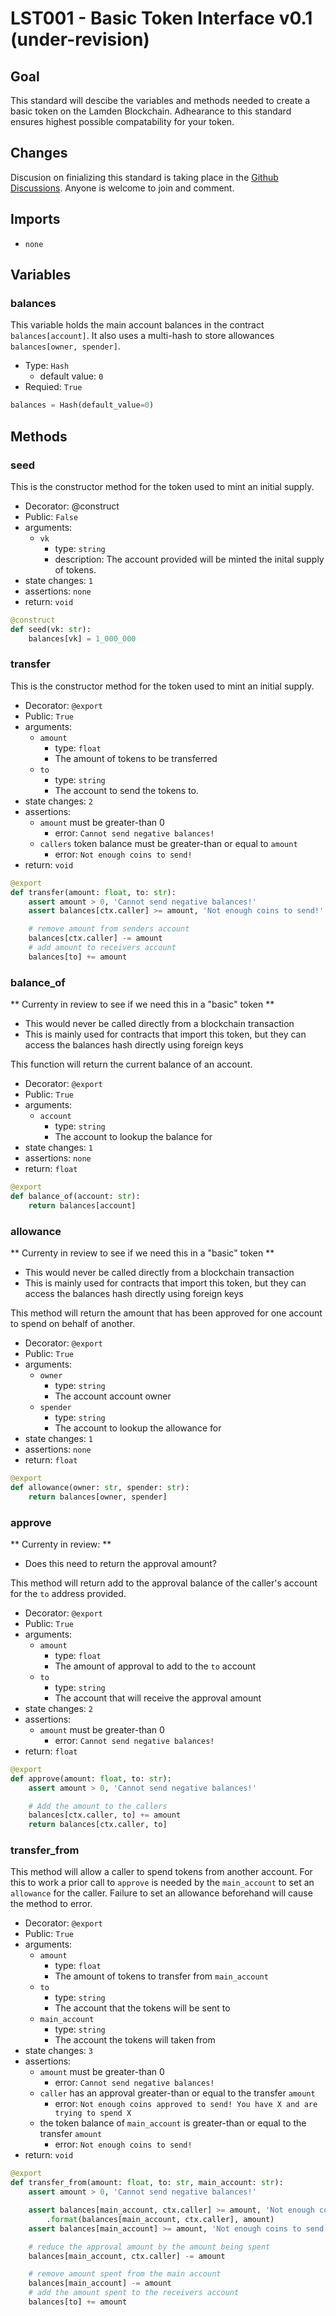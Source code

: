 # LST001 - Basic Token Interface v0.1 (under-revision)

## Goal
This standard will descibe the variables and methods needed to create a basic token on the Lamden Blockchain.  Adhearance to this standard ensures highest possible compatability for your token.

## Changes
Discusion on finializing this standard is taking place in the [Github Discussions](https://github.com/Lamden-Standards/LST001/discussions/2).  Anyone is welcome to join and comment.

## Imports
- `none`

## Variables

### **balances**
This variable holds the main account balances in the contract  `balances[account]`.
It also uses a multi-hash to store allowances `balances[owner, spender]`.

- Type: `Hash`
    - default value: `0`
- Requied: `True`

``` python
balances = Hash(default_value=0)
```

## Methods

### **seed**
This is the constructor method for the token used to mint an initial supply.

- Decorator: @construct
- Public: `False` 
- arguments:
    - `vk`
        - type: `string`
        - description: The account provided will be minted the inital supply of tokens.
- state changes: `1`
- assertions: `none`
- return: `void`

``` python
@construct
def seed(vk: str):
    balances[vk] = 1_000_000
```

### **transfer**
This is the constructor method for the token used to mint an initial supply.

- Decorator: `@export`
- Public: `True` 
- arguments:
    - `amount`
        - type: `float`
        - The amount of tokens to be transferred
    - `to`
        - type: `string`
        - The account to send the tokens to.
- state changes: `2`
- assertions:
    - `amount` must be greater-than 0
        - error: `Cannot send negative balances!`
    - `callers` token balance must be greater-than or equal to `amount`
        - error: `Not enough coins to send!`
- return: `void`

``` python
@export
def transfer(amount: float, to: str):
    assert amount > 0, 'Cannot send negative balances!'
    assert balances[ctx.caller] >= amount, 'Not enough coins to send!'

    # remove amount from senders account
    balances[ctx.caller] -= amount
    # add amount to receivers account
    balances[to] += amount
```

### **balance_of**
** Currenty in review to see if we need this in a "basic" token **
- This would never be called directly from a blockchain transaction
- This is mainly used for contracts that import this token, but they can access the balances hash directly using foreign keys

This function will return the current balance of an account.

- Decorator: `@export`
- Public: `True` 
- arguments:
    - `account`
        - type: `string`
        - The account to lookup the balance for
- state changes: `1`
- assertions: `none`
- return: `float`

``` python
@export
def balance_of(account: str):
    return balances[account]
```

### **allowance**
** Currenty in review to see if we need this in a "basic" token **
- This would never be called directly from a blockchain transaction
- This is mainly used for contracts that import this token, but they can access the balances hash directly using foreign keys

This method will return the amount that has been approved for one account to spend on behalf of another.

- Decorator: `@export`
- Public: `True` 
- arguments:
    - `owner`
        - type: `string`
        - The account account owner
    - `spender`
        - type: `string`
        - The account to lookup the allowance for
- state changes: `1`
- assertions: `none`
- return: `float`

``` python
@export
def allowance(owner: str, spender: str):
    return balances[owner, spender]
```


### **approve**
** Currenty in review: **
- Does this need to return the approval amount?

This method will return add to the approval balance of the caller's account for the `to` address provided.

- Decorator: `@export`
- Public: `True` 
- arguments:
    - `amount`
        - type: `float`
        - The amount of approval to add to the `to` account
    - `to`
        - type: `string`
        - The account that will receive the approval amount
- state changes: `2`
- assertions: 
    - `amount` must be greater-than 0
        - error: `Cannot send negative balances!`
- return: `float`

``` python
@export
def approve(amount: float, to: str):
    assert amount > 0, 'Cannot send negative balances!'

    # Add the amount to the callers
    balances[ctx.caller, to] += amount
    return balances[ctx.caller, to]
```

### **transfer_from**
This method will allow a caller to spend tokens from another account. For this to work a prior call to `approve` is needed by the `main_account`  to set an `allowance` for the caller. Failure to set an allowance beforehand will cause the method to error.

- Decorator: `@export`
- Public: `True` 
- arguments:
    - `amount`
        - type: `float`
        - The amount of tokens to transfer from `main_account`
    - `to`
        - type: `string`
        - The account that the tokens will be sent to
    - `main_account`
        - type: `string`
        - The account the tokens will taken from
- state changes: `3`
- assertions: 
    - `amount` must be greater-than 0
        - error: `Cannot send negative balances!`
    - `caller` has an approval greater-than or equal to the transfer `amount`
        - error: `Not enough coins approved to send! You have X and are trying to spend X`
    - the token balance of `main_account` is greater-than or equal to the transfer `amount`
        - error: `Not enough coins to send!`
- return: `void`

``` python
@export
def transfer_from(amount: float, to: str, main_account: str):
    assert amount > 0, 'Cannot send negative balances!'

    assert balances[main_account, ctx.caller] >= amount, 'Not enough coins approved to send! You have {} and are trying to spend {}'\
        .format(balances[main_account, ctx.caller], amount)
    assert balances[main_account] >= amount, 'Not enough coins to send!'

    # reduce the approval amount by the amount being spent
    balances[main_account, ctx.caller] -= amount

    # remove amount spent from the main account
    balances[main_account] -= amount
    # add the amount spent to the receivers account
    balances[to] += amount
```
